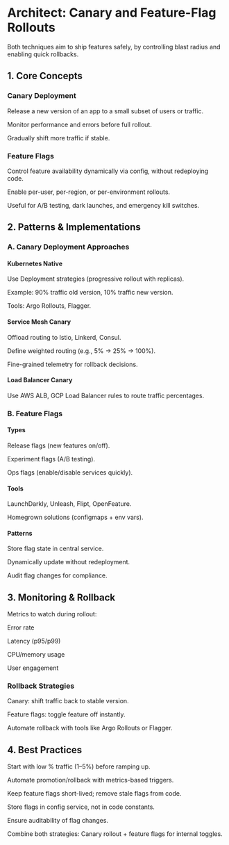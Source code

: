 # Architect: Canary and Feature-Flag Rollouts

Both techniques aim to ship features safely, by controlling blast radius and enabling quick rollbacks.

## 1. Core Concepts

### Canary Deployment

Release a new version of an app to a small subset of users or traffic.

Monitor performance and errors before full rollout.

Gradually shift more traffic if stable.

### Feature Flags

Control feature availability dynamically via config, without redeploying code.

Enable per-user, per-region, or per-environment rollouts.

Useful for A/B testing, dark launches, and emergency kill switches.

## 2. Patterns & Implementations
### A. Canary Deployment Approaches

#### Kubernetes Native

Use Deployment strategies (progressive rollout with replicas).

Example: 90% traffic old version, 10% traffic new version.

Tools: Argo Rollouts, Flagger.

#### Service Mesh Canary

Offload routing to Istio, Linkerd, Consul.

Define weighted routing (e.g., 5% → 25% → 100%).

Fine-grained telemetry for rollback decisions.

#### Load Balancer Canary

Use AWS ALB, GCP Load Balancer rules to route traffic percentages.

### B. Feature Flags

#### Types

Release flags (new features on/off).

Experiment flags (A/B testing).

Ops flags (enable/disable services quickly).

#### Tools

LaunchDarkly, Unleash, Flipt, OpenFeature.

Homegrown solutions (configmaps + env vars).

#### Patterns

Store flag state in central service.

Dynamically update without redeployment.

Audit flag changes for compliance.

## 3. Monitoring & Rollback

Metrics to watch during rollout:

Error rate

Latency (p95/p99)

CPU/memory usage

User engagement

### Rollback Strategies

Canary: shift traffic back to stable version.

Feature flags: toggle feature off instantly.

Automate rollback with tools like Argo Rollouts or Flagger.

## 4. Best Practices

Start with low % traffic (1–5%) before ramping up.

Automate promotion/rollback with metrics-based triggers.

Keep feature flags short-lived; remove stale flags from code.

Store flags in config service, not in code constants.

Ensure auditability of flag changes.

Combine both strategies: Canary rollout + feature flags for internal toggles.